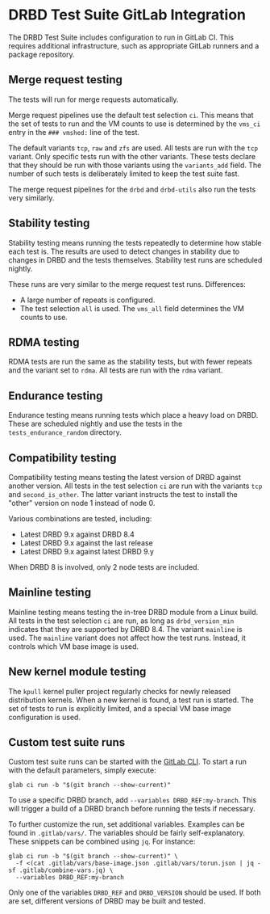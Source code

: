 # DRBD Test Suite GitLab Integration

The DRBD Test Suite includes configuration to run in GitLab CI. This requires
additional infrastructure, such as appropriate GitLab runners and a package
repository.

## Merge request testing

The tests will run for merge requests automatically.

Merge request pipelines use the default test selection `ci`. This means that
the set of tests to run and the VM counts to use is determined by the `vms_ci`
entry in the `### vmshed:` line of the test.

The default variants `tcp`, `raw` and `zfs` are used. All tests are run with
the `tcp` variant. Only specific tests run with the other variants. These tests
declare that they should be run with those variants using the
`variants_add` field. The number of such tests is deliberately limited to keep
the test suite fast.

The merge request pipelines for the `drbd` and `drbd-utils` also run the tests
very similarly.

## Stability testing

Stability testing means running the tests repeatedly to determine how stable
each test is. The results are used to detect changes in stability due to
changes in DRBD and the tests themselves. Stability test runs are scheduled
nightly.

These runs are very similar to the merge request test runs. Differences:
* A large number of repeats is configured.
* The test selection `all` is used. The `vms_all` field determines the VM
  counts to use.

## RDMA testing

RDMA tests are run the same as the stability tests, but with fewer repeats and
the variant set to `rdma`. All tests are run with the `rdma` variant.

## Endurance testing

Endurance testing means running tests which place a heavy load on DRBD. These
are scheduled nightly and use the tests in the
`tests_endurance_random` directory.

## Compatibility testing

Compatibility testing means testing the latest version of DRBD against another
version. All tests in the test selection `ci` are run with the variants `tcp`
and `second_is_other`. The latter variant instructs the test to install the
"other" version on node 1 instead of node 0.

Various combinations are tested, including:
* Latest DRBD 9.x against DRBD 8.4
* Latest DRBD 9.x against the last release
* Latest DRBD 9.x against latest DRBD 9.y

When DRBD 8 is involved, only 2 node tests are included.

## Mainline testing

Mainline testing means testing the in-tree DRBD module from a Linux build. All
tests in the test selection `ci` are run, as long as `drbd_version_min`
indicates that they are supported by DRBD 8.4. The variant `mainline` is used.
The `mainline` variant does not affect how the test runs. Instead, it controls
which VM base image is used.

## New kernel module testing

The `kpull` kernel puller project regularly checks for newly released
distribution kernels. When a new kernel is found, a test run is started. The
set of tests to run is explicitly limited, and a special VM base image
configuration is used.

## Custom test suite runs

Custom test suite runs can be started with the [GitLab CLI][1]. To start a run
with the default parameters, simply execute:

```
glab ci run -b "$(git branch --show-current)"
```

To use a specific DRBD branch, add `--variables DRBD_REF:my-branch`. This will
trigger a build of a DRBD branch before running the tests if necessary.

To further customize the run, set additional variables. Examples can be found
in `.gitlab/vars/`. The variables should be fairly self-explanatory. These
snippets can be combined using `jq`. For instance:

```
glab ci run -b "$(git branch --show-current)" \
  -f <(cat .gitlab/vars/base-image.json .gitlab/vars/torun.json | jq -sf .gitlab/combine-vars.jq) \
  --variables DRBD_REF:my-branch
```

Only one of the variables `DRBD_REF` and `DRBD_VERSION` should be used. If both
are set, different versions of DRBD may be built and tested.

[1]: https://gitlab.com/gitlab-org/cli
